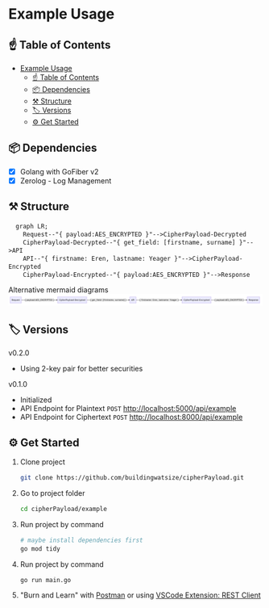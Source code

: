 # Example Usage

## ☝️ Table of Contents

- [Example Usage](#example-usage)
  - [☝️ Table of Contents](#️-table-of-contents)
  - [📦 Dependencies](#-dependencies)
  - [⚒ Structure](#-structure)
  - [🏷 Versions](#-versions)
  - [⚙ Get Started](#-get-started)

## 📦 Dependencies

- [x] Golang with GoFiber v2
- [x] Zerolog - Log Management

## ⚒ Structure

```mermaid
  graph LR;
    Request--"{ payload:AES_ENCRYPTED }"-->CipherPayload-Decrypted
    CipherPayload-Decrypted--"{ get_field: [firstname, surname] }"-->API
    API--"{ firstname: Eren, lastname: Yeager }"-->CipherPayload-Encrypted
    CipherPayload-Encrypted--"{ payload:AES_ENCRYPTED }"-->Response
```

Alternative mermaid diagrams
![Alternative mermaid diagrams](./image/mermaid.png)

## 🏷 Versions

v0.2.0

- Using 2-key pair for better securities

v0.1.0

- Initialized
- API Endpoint for Plaintext `POST` [http://localhost:5000/api/example](http://localhost:5000/api/example)
- API Endpoint for Ciphertext `POST` [http://localhost:8000/api/example](http://localhost:8000/api/example)

## ⚙ Get Started

1. Clone project

    ```bash
    git clone https://github.com/buildingwatsize/cipherPayload.git
    ```

2. Go to project folder

    ```bash
    cd cipherPayload/example
    ```

3. Run project by command

    ```bash
    # maybe install dependencies first
    go mod tidy
    ```

4. Run project by command

    ```shell
    go run main.go
    ```

5. "Burn and Learn" with [Postman](https://www.postman.com/) or using [VSCode Extension: REST Client](https://marketplace.visualstudio.com/items?itemName=humao.rest-client)

